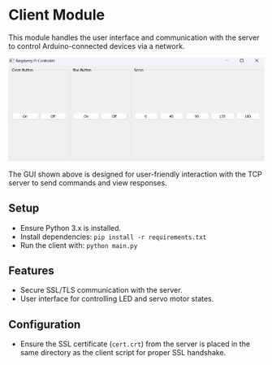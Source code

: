 # Client Module

This module handles the user interface and communication with the server to control Arduino-connected devices via a network.

![Client GUI](/images/gui.png "Client GUI")

The GUI shown above is designed for user-friendly interaction with the TCP server to send commands and view responses.

## Setup
- Ensure Python 3.x is installed.
- Install dependencies: `pip install -r requirements.txt`
- Run the client with: `python main.py`

## Features
- Secure SSL/TLS communication with the server.
- User interface for controlling LED and servo motor states.

## Configuration
- Ensure the SSL certificate (`cert.crt`) from the server is placed in the same directory as the client script for proper SSL handshake.
